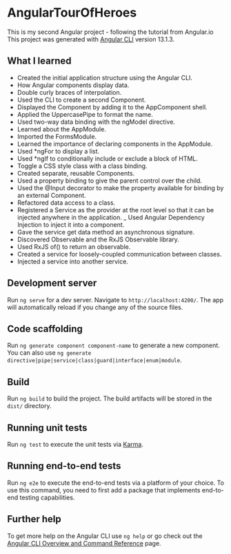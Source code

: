 # AngularTourOfHeroes
This is my second Angular project - following the tutorial from Angular.io 
This project was generated with [Angular CLI](https://github.com/angular/angular-cli) version 13.1.3.

## What I learned 
- Created the initial application structure using the Angular CLI.
- How Angular components display data.
- Double curly braces of interpolation.
- Used the CLI to create a second Component.
- Displayed the Component by adding it to the AppComponent shell.
- Applied the UppercasePipe to format the name.
- Used two-way data binding with the ngModel directive.
- Learned about the AppModule.
- Imported the FormsModule.
- Learned the importance of declaring components in the AppModule.
- Used *ngFor to display a list.
- Used *ngIf to conditionally include or exclude a block of HTML.
- Toggle a CSS style class with a class binding.
- Created separate, reusable Components.
- Used a property binding to give the parent control over the child.
- Used the @Input decorator to make the property available for binding by an external Component.
- Refactored data access to a class.
- Registered a Service as the provider at the root level so that it can be injected anywhere in the application.
_ Used Angular Dependency Injection to inject it into a component.
- Gave the service get data method an asynchronous signature.
- Discovered Observable and the RxJS Observable library.
- Used RxJS of() to return an observable.
- Created a service for loosely-coupled communication between classes.
- Injected a service into another service. 


## Development server

Run `ng serve` for a dev server. Navigate to `http://localhost:4200/`. The app will automatically reload if you change any of the source files.

## Code scaffolding

Run `ng generate component component-name` to generate a new component. You can also use `ng generate directive|pipe|service|class|guard|interface|enum|module`.

## Build

Run `ng build` to build the project. The build artifacts will be stored in the `dist/` directory.

## Running unit tests

Run `ng test` to execute the unit tests via [Karma](https://karma-runner.github.io).

## Running end-to-end tests

Run `ng e2e` to execute the end-to-end tests via a platform of your choice. To use this command, you need to first add a package that implements end-to-end testing capabilities.

## Further help

To get more help on the Angular CLI use `ng help` or go check out the [Angular CLI Overview and Command Reference](https://angular.io/cli) page.

